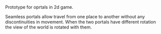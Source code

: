Prototype for oprtals in 2d game.

Seamless portals allow travel from one place to another without any discontinuities in movement. When the two portals have different rotation the view of the world is rotated with them.

